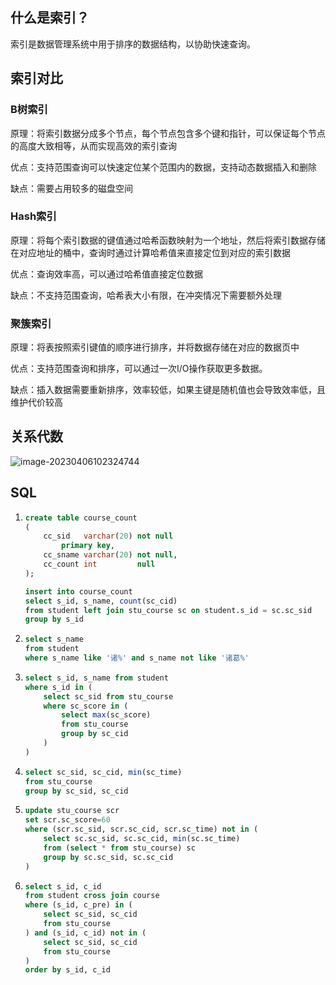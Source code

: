 ## 什么是索引？

索引是数据管理系统中用于排序的数据结构，以协助快速查询。

## 索引对比

### B树索引

原理：将索引数据分成多个节点，每个节点包含多个键和指针，可以保证每个节点的高度大致相等，从而实现高效的索引查询

优点：支持范围查询可以快速定位某个范围内的数据，支持动态数据插入和删除

缺点：需要占用较多的磁盘空间

### Hash索引

原理：将每个索引数据的键值通过哈希函数映射为一个地址，然后将索引数据存储在对应地址的桶中，查询时通过计算哈希值来直接定位到对应的索引数据

优点：查询效率高，可以通过哈希值直接定位数据

缺点：不支持范围查询，哈希表大小有限，在冲突情况下需要额外处理

### 聚簇索引

原理：将表按照索引键值的顺序进行排序，并将数据存储在对应的数据页中

优点：支持范围查询和排序，可以通过一次I/O操作获取更多数据。

缺点：插入数据需要重新排序，效率较低，如果主键是随机值也会导致效率低，且维护代价较高

## 关系代数

![image-20230406102324744](C:\Users\caryz\AppData\Roaming\Typora\typora-user-images\image-20230406102324744.png)

## SQL

1. ```sql
   create table course_count
   (
       cc_sid   varchar(20) not null
           primary key,
       cc_sname varchar(20) not null,
       cc_count int         null
   );
   ```

   ```sql
   insert into course_count
   select s_id, s_name, count(sc_cid)
   from student left join stu_course sc on student.s_id = sc.sc_sid
   group by s_id
   ```

2. ```sql
   select s_name
   from student
   where s_name like '诸%' and s_name not like '诸葛%'
   ```

3. ```sql
   select s_id, s_name from student
   where s_id in (
       select sc_sid from stu_course
       where sc_score in (
           select max(sc_score)
           from stu_course
           group by sc_cid
       )
   )
   ```

4. ```sql
   select sc_sid, sc_cid, min(sc_time)
   from stu_course
   group by sc_sid, sc_cid
   ```

5. ```sql
   update stu_course scr
   set scr.sc_score=60
   where (scr.sc_sid, scr.sc_cid, scr.sc_time) not in (
       select sc.sc_sid, sc.sc_cid, min(sc.sc_time)
       from (select * from stu_course) sc
       group by sc.sc_sid, sc.sc_cid
   )
   ```

6. ```sql
   select s_id, c_id
   from student cross join course
   where (s_id, c_pre) in (
       select sc_sid, sc_cid
       from stu_course
   ) and (s_id, c_id) not in (
       select sc_sid, sc_cid
       from stu_course
   )
   order by s_id, c_id
   ```

   

